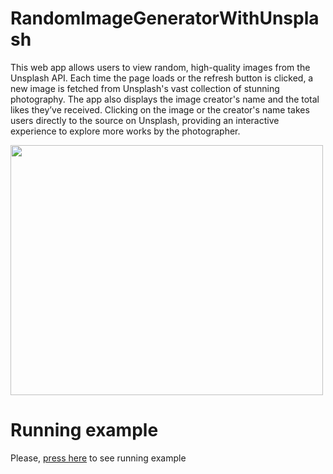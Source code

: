 # RandomImageGeneratorWithUnsplash

This web app allows users to view random, high-quality images from the Unsplash API. Each time the page loads or the refresh button is clicked, a new image is fetched from Unsplash's vast collection of stunning photography. The app also displays the image creator's name and the total likes they’ve received. Clicking on the image or the creator's name takes users directly to the source on Unsplash, providing an interactive experience to explore more works by the photographer.

<img src="https://github.com/user-attachments/assets/526193e1-adc2-48ea-9a2b-2f6ef6e4354c" height="400" width="500" >

# Running example
Please, [press here](https://random-image-generator-with-unsplash.vercel.app/) to see running example
